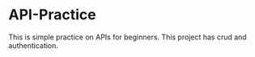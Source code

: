 # API-Practice

This is simple practice on APIs for beginners.
This project has crud and authentication.
